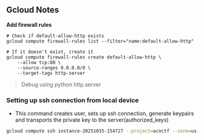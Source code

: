 ## Gcloud Notes


**Add firewall rules**
```
# Check if default-allow-http exists
gcloud compute firewall-rules list --filter="name:default-allow-http"

# If it doesn't exist, create it
gcloud compute firewall-rules create default-allow-http \
    --allow tcp:80 \
    --source-ranges 0.0.0.0/0 \
    --target-tags http-server

```

> Debug  using python http.server

### Setting up ssh connection from local device
- This command creates user, sets up ssh connection, generate keypairs and transports the private key to the server(authorized_keys)
  
```bash
gcloud compute ssh instance-20251015-154727 --project=acnctf --zone=us-central1-f
```
